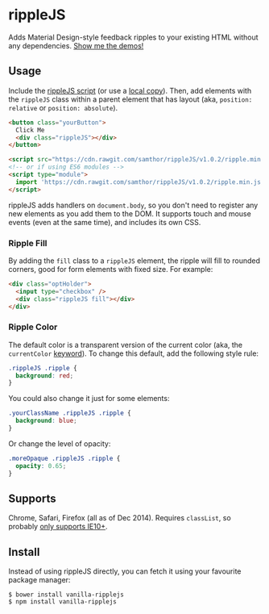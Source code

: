 # rippleJS

Adds Material Design-style feedback ripples to your existing HTML without any dependencies.
[Show me the demos!](http://samthor.github.io/rippleJS)

## Usage

Include the [rippleJS script](https://cdn.rawgit.com/samthor/rippleJS/v1.0.2/ripple.min.js) (or use a [local copy](#install)).
Then, add elements with the `rippleJS` class within a parent element that has layout (aka, `position: relative` or `position: absolute`).

```html
<button class="yourButton">
  Click Me
  <div class="rippleJS"></div>
</button>

<script src="https://cdn.rawgit.com/samthor/rippleJS/v1.0.2/ripple.min.js"></script>
<!-- or if using ES6 modules -->
<script type="module">
  import 'https://cdn.rawgit.com/samthor/rippleJS/v1.0.2/ripple.min.js';
</script>
```

rippleJS adds handlers on `document.body`, so you don't need to register any new elements as you add them to the DOM.
It supports touch and mouse events (even at the same time), and includes its own CSS.

### Ripple Fill

By adding the `fill` class to a `rippleJS` element, the ripple will fill to rounded corners, good for form elements with fixed size.
For example:

```html
<div class="optHolder">
  <input type="checkbox" />
  <div class="rippleJS fill"></div>
</div>
```

### Ripple Color

The default color is a transparent version of the current color (aka, the `currentColor` [keyword](http://www.w3.org/TR/css3-color/#currentcolor)).
To change this default, add the following style rule:

```css
.rippleJS .ripple {
  background: red;
}
```

You could also change it just for some elements:

```css
.yourClassName .rippleJS .ripple {
  background: blue;
}
```

Or change the level of opacity:

```css
.moreOpaque .rippleJS .ripple {
  opacity: 0.65;
}
````

## Supports

Chrome, Safari, Firefox (all as of Dec 2014).
Requires `classList`, so probably [only supports IE10+](http://caniuse.com/#feat=classlist).

## Install 

Instead of using rippleJS directly, you can fetch it using your favourite package manager:

    $ bower install vanilla-ripplejs
    $ npm install vanilla-ripplejs
